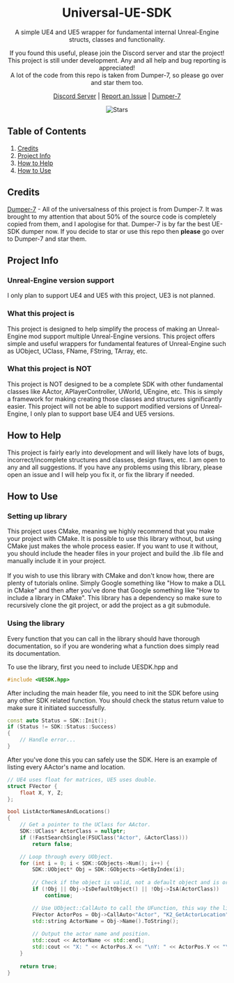 <h1 align="center">Universal-UE-SDK</h1>

<p align="center">A simple UE4 and UE5 wrapper for fundamental internal Unreal-Engine structs, classes and functionality.
</p>
<p align="center">
  If you found this useful, please join the Discord server and star the project!<br>
  This project is still under development. Any and all help and bug reporting is appreciated!<br>
  A lot of the code from this repo is taken from Dumper-7, so please go over and star them too.
</p>

<p align="center">
	<a href="https://2ly.link/26uAo">Discord Server</a> |
	<a href="https://github.com/raax7/Universal-UE-SDK/issues">Report an Issue</a> |
	<a href="https://github.com/Encryqed/Dumper-7">Dumper-7</a>
</p>
<p align="center">
    <img alt="Stars" src="https://img.shields.io/github/stars/raax7/Universal-UE-SDK?color=blue&style=for-the-badge">
</p>

## Table of Contents
<ol>
    <li><a href="#credits">Credits</a></li>
    <li><a href="#project-info">Project Info</a></li>
    <li><a href="#how-to-help">How to Help</a></li>
    <li><a href="#how-to-use">How to Use</a></li>
</ol>


## Credits
[Dumper-7](https://github.com/Encryqed/Dumper-7) - All of the universalness of this project is from Dumper-7. It was brought to my attention that about 50% of the source code is completely copied from them, and I apologise for that. Dumper-7 is by far the best UE-SDK dumper now. If you decide to star or use this repo then **please** go over to Dumper-7 and star them.


## Project Info
### Unreal-Engine version support
I only plan to support UE4 and UE5 with this project, UE3 is not planned.

### What this project is
This project is designed to help simplify the process of making an Unreal-Engine mod support multiple Unreal-Engine versions. This project offers simple and useful wrappers for fundamental features of Unreal-Engine such as UObject, UClass, FName, FString, TArray, etc.
### What this project is NOT
This project is NOT designed to be a complete SDK with other fundamental classes like AActor, APlayerController, UWorld, UEngine, etc. This is simply a framework for making creating those classes and structures significantly easier. This project will not be able to support modified versions of Unreal-Engine, I only plan to support base UE4 and UE5 versions.


## How to Help
This project is fairly early into development and will likely have lots of bugs, incorrect/incomplete structures and classes, design flaws, etc. I am open to any and all suggestions. If you have any problems using this library, please open an issue and I will help you fix it, or fix the library if needed.


## How to Use
### Setting up library
This project uses CMake, meaning we highly recommend that you make your project with CMake. It is possible to use this library without, but using CMake just makes the whole process easier. If you want to use it without, you should include the header files in your project and build the .lib file and manually include it in your project.
<br/><br/>
If you wish to use this library with CMake and don't know how, there are plenty of tutorials online. Simply Google something like "How to make a DLL in CMake" and then after you've done that Google something like "How to include a library in CMake". This library has a dependency so make sure to recursively clone the git project, or add the project as a git submodule.

### Using the library
Every function that you can call in the library should have thorough documentation, so if you are wondering what a function does simply read its documentation.

To use the library, first you need to include UESDK.hpp and 
```C++
#include <UESDK.hpp>
```

After including the main header file, you need to init the SDK before using any other SDK related function. You should check the status return value to make sure it initiated successfully.
```C++
const auto Status = SDK::Init();
if (Status != SDK::Status::Success)
{
    // Handle error...
}
```

After you've done this you can safely use the SDK. Here is an example of listing every AActor's name and location.
```C++
// UE4 uses float for matrices, UE5 uses double.
struct FVector {
    float X, Y, Z;
};

bool ListActorNamesAndLocations()
{
    // Get a pointer to the UClass for AActor.
    SDK::UClass* ActorClass = nullptr;
    if (!FastSearchSingle(FSUClass("Actor", &ActorClass)))
        return false;

    // Loop through every UObject.
    for (int i = 0; i < SDK::GObjects->Num(); i++) {
        SDK::UObject* Obj = SDK::GObjects->GetByIndex(i);
        
        // Check if the object is valid, not a default object and is or inherits from AActor.
        if (!Obj || Obj->IsDefaultObject() || !Obj->IsA(ActorClass))
            continue;

        // Use UObject::CallAuto to call the UFunction, this way the library will automatically setup the parameters struct for you.
        FVector ActorPos = Obj->CallAuto<"Actor", "K2_GetActorLocation", FVector>();
        std::string ActorName = Obj->Name().ToString();
        
        // Output the actor name and position.
        std::cout << ActorName << std::endl;
        std::cout << "X: " << ActorPos.X << "\nY: " << ActorPos.Y << "\nZ: " << ActorPos.Z << "\n\n";
    }
    
    return true;
}
```
